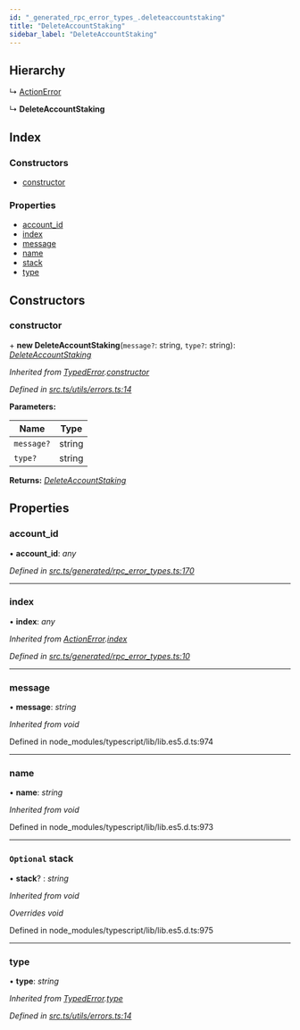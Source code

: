 ```yaml
---
id: "_generated_rpc_error_types_.deleteaccountstaking"
title: "DeleteAccountStaking"
sidebar_label: "DeleteAccountStaking"
---
```


## Hierarchy

  ↳ [ActionError](_generated_rpc_error_types_.actionerror.md)

  ↳ **DeleteAccountStaking**

## Index

### Constructors

* [constructor](_generated_rpc_error_types_.deleteaccountstaking.md#constructor)

### Properties

* [account_id](_generated_rpc_error_types_.deleteaccountstaking.md#account_id)
* [index](_generated_rpc_error_types_.deleteaccountstaking.md#index)
* [message](_generated_rpc_error_types_.deleteaccountstaking.md#message)
* [name](_generated_rpc_error_types_.deleteaccountstaking.md#name)
* [stack](_generated_rpc_error_types_.deleteaccountstaking.md#optional-stack)
* [type](_generated_rpc_error_types_.deleteaccountstaking.md#type)

## Constructors

###  constructor

\+ **new DeleteAccountStaking**(`message?`: string, `type?`: string): *[DeleteAccountStaking](_generated_rpc_error_types_.deleteaccountstaking.md)*

*Inherited from [TypedError](_utils_errors_.typederror.md).[constructor](_utils_errors_.typederror.md#constructor)*

*Defined in [src.ts/utils/errors.ts:14](https://github.com/nearprotocol/nearlib/blob/36a8ddc/src.ts/utils/errors.ts#L14)*

**Parameters:**

Name | Type |
------ | ------ |
`message?` | string |
`type?` | string |

**Returns:** *[DeleteAccountStaking](_generated_rpc_error_types_.deleteaccountstaking.md)*

## Properties

###  account_id

• **account_id**: *any*

*Defined in [src.ts/generated/rpc_error_types.ts:170](https://github.com/nearprotocol/nearlib/blob/36a8ddc/src.ts/generated/rpc_error_types.ts#L170)*

___

###  index

• **index**: *any*

*Inherited from [ActionError](_generated_rpc_error_types_.actionerror.md).[index](_generated_rpc_error_types_.actionerror.md#index)*

*Defined in [src.ts/generated/rpc_error_types.ts:10](https://github.com/nearprotocol/nearlib/blob/36a8ddc/src.ts/generated/rpc_error_types.ts#L10)*

___

###  message

• **message**: *string*

*Inherited from void*

Defined in node_modules/typescript/lib/lib.es5.d.ts:974

___

###  name

• **name**: *string*

*Inherited from void*

Defined in node_modules/typescript/lib/lib.es5.d.ts:973

___

### `Optional` stack

• **stack**? : *string*

*Inherited from void*

*Overrides void*

Defined in node_modules/typescript/lib/lib.es5.d.ts:975

___

###  type

• **type**: *string*

*Inherited from [TypedError](_utils_errors_.typederror.md).[type](_utils_errors_.typederror.md#type)*

*Defined in [src.ts/utils/errors.ts:14](https://github.com/nearprotocol/nearlib/blob/36a8ddc/src.ts/utils/errors.ts#L14)*
